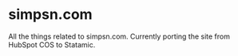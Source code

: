 simpsn.com
==========

All the things related to simpsn.com. Currently porting the site from HubSpot COS to Statamic.
